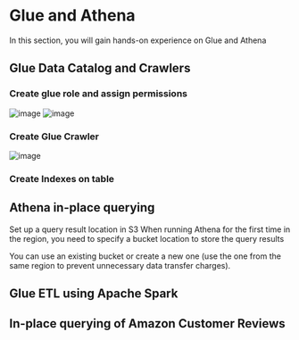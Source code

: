 # Glue and Athena
In this section, you will gain hands-on experience on Glue and Athena

## Glue Data Catalog and Crawlers
### Create glue role and assign permissions 
![image](https://user-images.githubusercontent.com/4485129/130219774-025d781e-d150-42df-8e9d-dcbab3863ff3.png)
![image](https://user-images.githubusercontent.com/4485129/130219886-75d97b4d-b8ec-4770-a805-a440116291c8.png)

### Create Glue Crawler
![image](https://user-images.githubusercontent.com/4485129/130302326-74893c91-0012-4406-994b-21fb57a861a8.png)
### Create Indexes on table 


## Athena in-place querying
Set up a query result location in S3
When running Athena for the first time in the region, you need to specify a bucket location to store the query results

You can use an existing bucket or create a new one (use the one from the same region to prevent unnecessary data transfer charges).

## Glue ETL using Apache Spark

## In-place querying of Amazon Customer Reviews
